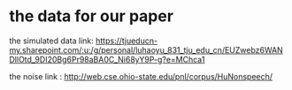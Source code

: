# the data for our paper
the simulated data link:
https://tjueducn-my.sharepoint.com/:u:/g/personal/luhaoyu_831_tju_edu_cn/EUZwebz6WANDllOtd_9DI20Bg6Pr98aBA0C_Ni68yY9P-g?e=MChca1



the noise link :
http://web.cse.ohio-state.edu/pnl/corpus/HuNonspeech/
